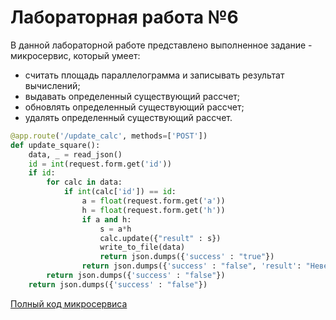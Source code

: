 # Лабораторная работа №6

В данной лабораторной работе представлено выполненное задание - микросервис, который умеет:

* считать площадь параллелограмма и записывать результат вычислений;
* выдавать определенный существующий рассчет;
* обновлять определенный существующий рассчет;
* удалять определенный существующий рассчет.

```python
@app.route('/update_calc', methods=['POST'])
def update_square():
    data, _ = read_json()
    id = int(request.form.get('id'))
    if id:
        for calc in data:
            if int(calc['id']) == id:
                a = float(request.form.get('a'))
                h = float(request.form.get('h'))
                if a and h:
                    s = a*h
                    calc.update({"result" : s})
                    write_to_file(data)
                    return json.dumps({'success' : "true"})
                return json.dumps({'success' : "false", 'result': "Неверно переданы аргументы"})
        return json.dumps({'success' : "false"})
    return json.dumps({'success' : "false"})
```

[Полный код микросервиса](https://github.com/iamgo100/practicum/blob/376eb373c3af3f6b4359a29b996f5adbcc3768d7/lr6/microservice.py)